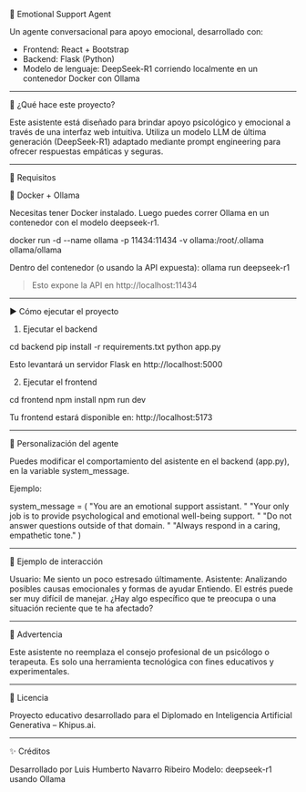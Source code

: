 🤖 Emotional Support Agent

Un agente conversacional para apoyo emocional, desarrollado con:

- Frontend: React + Bootstrap
- Backend: Flask (Python)
- Modelo de lenguaje: DeepSeek-R1 corriendo localmente en un contenedor Docker con Ollama

---

🧠 ¿Qué hace este proyecto?

Este asistente está diseñado para brindar apoyo psicológico y emocional a través de una interfaz web intuitiva. Utiliza un modelo LLM de última generación (DeepSeek-R1) adaptado mediante prompt engineering para ofrecer respuestas empáticas y seguras.


---

🚀 Requisitos

🐋 Docker + Ollama

Necesitas tener Docker instalado. Luego puedes correr Ollama en un contenedor con el modelo deepseek-r1.

docker run -d   --name ollama   -p 11434:11434   -v ollama:/root/.ollama   ollama/ollama

Dentro del contenedor (o usando la API expuesta):
ollama run deepseek-r1

> Esto expone la API en http://localhost:11434

---

▶️ Cómo ejecutar el proyecto

1. Ejecutar el backend

cd backend
pip install -r requirements.txt
python app.py

Esto levantará un servidor Flask en http://localhost:5000

2. Ejecutar el frontend

cd frontend
npm install
npm run dev

Tu frontend estará disponible en: http://localhost:5173

---

💬 Personalización del agente

Puedes modificar el comportamiento del asistente en el backend (app.py), en la variable system_message.

Ejemplo:

system_message = (
    "You are an emotional support assistant. "
    "Your only job is to provide psychological and emotional well-being support. "
    "Do not answer questions outside of that domain. "
    "Always respond in a caring, empathetic tone."
)

---

🧪 Ejemplo de interacción

Usuario: Me siento un poco estresado últimamente.
Asistente: <think>Analizando posibles causas emocionales y formas de ayudar</think>
Entiendo. El estrés puede ser muy difícil de manejar. ¿Hay algo específico que te preocupa o una situación reciente que te ha afectado?

---

🛑 Advertencia

Este asistente no reemplaza el consejo profesional de un psicólogo o terapeuta. Es solo una herramienta tecnológica con fines educativos y experimentales.

---

📄 Licencia

Proyecto educativo desarrollado para el Diplomado en Inteligencia Artificial Generativa – Khipus.ai.

---

✨ Créditos

Desarrollado por Luis Humberto Navarro Ribeiro
Modelo: deepseek-r1 usando Ollama
